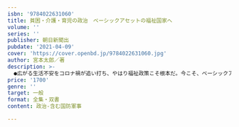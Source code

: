 ```yaml
---
isbn: '9784022631060'
title: 貧困・介護・育児の政治　ベーシックアセットの福祉国家へ
volume: ''
series: ''
publisher: 朝日新聞出
pubdate: '2021-04-09'
cover: 'https://cover.openbd.jp/9784022631060.jpg'
author: 宮本太郎／著
description: >-
  ●広がる生活不安をコロナ禍が追い打ち、やはり福祉政策こそ根本だ。今こそ、ベーシックアセットの保障へ。政府や自治体の政策論議に深く関わりつつ、同時に批判的な視点も貫いてきた福祉政治論の第一人者が、貧困、介護、育児をめぐる生々しい政治に分け入り、そこでの対立点を明らかにしつつ、停滞から脱却する道筋を考える。●本書の内容から＊複雑な福祉政治を読み解く――「例外状況の社会民主主義」が「磁力としての新自由主義」に阻まれ、「日常的現実としての保守主義」へ　＊「新しい生活困難層」とは誰のことか　日本にいかなる分断関係が生じているか＊介護保険制度や子ども・子育て支援新制度は、市場化に向かうのか＊北欧ももはやそのままモデルにはならない　何が起きている？＊ベーシックインカムでもベーシックサービスでもなくベーシックアセットを●福祉政策ほど、私たちの生活を根本から左右する政策はない。にもかかわらず、貧困、介護、育児の制度はたいへん複雑で、全体像は迷宮のよう。まして政治で何が争われているか分かりにくい。政府や自治体の政策論議に深く関わりつつ、同時に批判的な視点も貫いてきた福祉政治論の第一人者が、貧困、介護、育児をめぐる生々しい政治に分け入り、そこでの対立点を明らかにしつつ、停滞から脱却する道筋を考える。「新しい生活困難層」が急増するなか、求められるのは「自立支援」かベーシックインカムか？　老いを支えうる介護保険制度のための選択肢は？　待機児童解消だけが保育改革の目標でよいのか？　ベーシックアセットによる福祉国家再生という大きな頂を望みつつ、現実の複雑な地形からそこにたどり着くルートを探索した、類書のない福祉政治論の達成。
price: '1700'
genre: ''
target: 一般
format: 全集・双書
content: 政治-含む国防軍事

---
```

